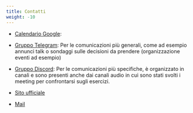 ```yaml
---
title: Contatti
weight: -10
---
```


- [Calendario Google](https://calendar.google.com/calendar/u/0?cid=cXAxaDMxbHBkMTZnbXAxYm04ZW91bW1nY2tAZ3JvdXAuY2FsZW5kYXIuZ29vZ2xlLmNvbQ):

- [Gruppo Telegram](https://t.me/joinchat/BIi_0VOdXr8h5BkCh5n5Gg):
Per le comunicazioni più generali, come ad esempio annunci talk o sondaggi sulle decisioni da prendere (organizzazione eventi ad esempio)
- [Gruppo Discord](https://discord.com/invite/rNZx6JpMkt):
Per le comunicazioni più specifiche, è organizzato in canali e sono presenti anche dai canali audio in cui sono stati svolti i meeting per confrontarsi sugli esercizi.
- [Sito ufficiale](https://www.superheroesvalley.fun/)
- [Mail](mailto:info@superheroesvalley.fun)

